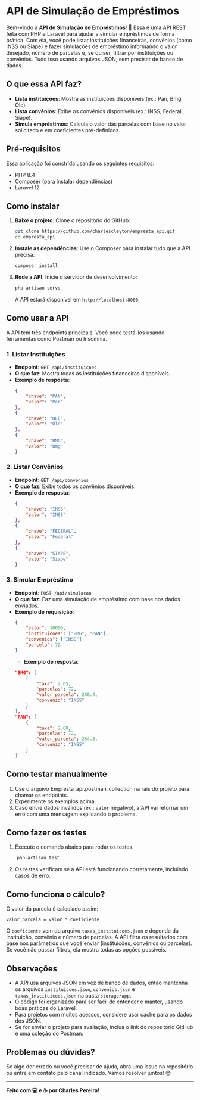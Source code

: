 # API de Simulação de Empréstimos

Bem-vindo à **API de Simulação de Empréstimos**! 🎉 Essa é uma API REST feita com PHP e Laravel para ajudar a simular empréstimos de forma prática. Com ela, você pode listar instituições financeiras, convênios (como INSS ou Siape) e fazer simulações de empréstimo informando o valor desejado, número de parcelas e, se quiser, filtrar por instituições ou convênios. Tudo isso usando arquivos JSON, sem precisar de banco de dados.

## O que essa API faz?

-   **Lista instituições**: Mostra as instituições disponíveis (ex.: Pan, Bmg, Ole).
-   **Lista convênios**: Exibe os convênios disponíveis (ex.: INSS, Federal, Siape).
-   **Simula empréstimos**: Calcula o valor das parcelas com base no valor solicitado e em coeficientes pré-definidos.

## Pré-requisitos

Essa aplicação foi constrída usando os seguintes requisitos:

-   PHP 8.4
-   Composer (para instalar dependências)
-   Laravel 12

## Como instalar

1. **Baixe o projeto**:
   Clone o repositório do GitHub:

    ```bash
    git clone https://github.com/charlescleyton/empresta_api.git
    cd empresta_api
    ```

2. **Instale as dependências**:
   Use o Composer para instalar tudo que a API precisa:

    ```bash
    composer install
    ```

3. **Rode a API**:
   Inicie o servidor de desenvolvimento:
    ```bash
    php artisan serve
    ```
    A API estará disponível em `http://localhost:8000`.

## Como usar a API

A API tem três endpoints principais. Você pode testá-los usando ferramentas como Postman ou Insomnia.

### 1. Listar Instituições

-   **Endpoint**: `GET /api/instituicoes`
-   **O que faz**: Mostra todas as instituições financeiras disponíveis.
-   **Exemplo de resposta**:
    ```json
    {
        "chave": "PAN",
        "valor": "Pan"
    },
    {
        "chave": "OLE",
        "valor": "Ole"
    },
    {
        "chave": "BMG",
        "valor": "Bmg"
    }
    ```

### 2. Listar Convênios

-   **Endpoint**: `GET /api/convenios`
-   **O que faz**: Exibe todos os convênios disponíveis.
-   **Exemplo de resposta**:
    ```json
    {
        "chave": "INSS",
        "valor": "INSS"
    },
    {
        "chave": "FEDERAL",
        "valor": "Federal"
    },
    {
        "chave": "SIAPE",
        "valor": "Siape"
    }
    ```

### 3. Simular Empréstimo

-   **Endpoint**: `POST /api/simulacao`
-   **O que faz**: Faz uma simulação de empréstimo com base nos dados enviados.
-   **Exemplo de requisição**:
    ```json
    {
        "valor": 10000,
        "instituicoes": ["BMG", "PAN"],
        "convenios": ["INSS"],
        "parcela": 72
    }
    ```
    -   **Exemplo de resposta**:
    ```json
    "BMG": [
        {
            "taxa": 2.05,
            "parcelas": 72,
            "valor_parcela": 260.4,
            "convenio": "INSS"
        }
    ],
    "PAN": [
        {
            "taxa": 2.08,
            "parcelas": 72,
            "valor_parcela": 284.3,
            "convenio": "INSS"
        }
    ]
    ```

## Como testar manualmente

1. Use o arquivo Empresta_api.postman_collection na raís do projeto para chamar os endpoints.
2. Experimente os exemplos acima.
3. Caso envie dados inválidos (ex.: `valor` negativo), a API vai retornar um erro com uma mensagem explicando o problema.

## Como fazer os testes

1. Execute o comando abaixo para rodar os testes.

```bash
    php artisan test
```

2. Os testes verificam se a API está funcionando corretamente, incluindo casos de erro.

## Como funciona o cálculo?

O valor da parcela é calculado assim:

```
valor_parcela = valor * coeficiente
```

O `coeficiente` vem do arquivo `taxas_instituicoes.json` e depende da instituição, convênio e número de parcelas. A API filtra os resultados com base nos parâmetros que você enviar (instituições, convênios ou parcelas). Se você não passar filtros, ela mostra todas as opções possíveis.

## Observações

-   A API usa arquivos JSON em vez de banco de dados, então mantenha os arquivos `instituicoes.json`, `convenios.json` e `taxas_instituicoes.json` na pasta `storage/app`.
-   O código foi organizado para ser fácil de entender e manter, usando boas práticas do Laravel.
-   Para projetos com muitos acessos, considere usar cache para os dados dos JSON.
-   Se for enviar o projeto para avaliação, inclua o link do repositório GitHub e uma coleção do Postman.

## Problemas ou dúvidas?

Se algo der errado ou você precisar de ajuda, abra uma issue no repositório ou entre em contato pelo canal indicado. Vamos resolver juntos! 😊

---

**Feito com 💻 e ☕ por Charles Pereira!**
